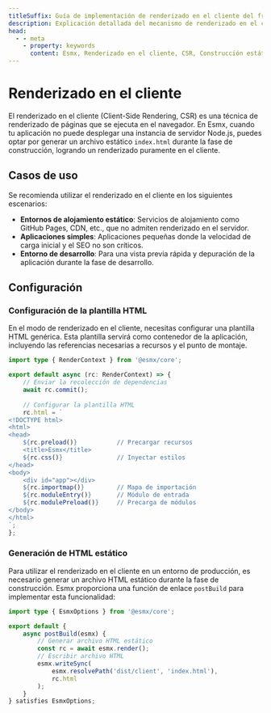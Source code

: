 ```yaml
---
titleSuffix: Guía de implementación de renderizado en el cliente del framework Esmx
description: Explicación detallada del mecanismo de renderizado en el cliente del framework Esmx, incluyendo construcción estática, estrategias de despliegue y mejores prácticas, para ayudar a los desarrolladores a lograr un renderizado frontend eficiente en entornos sin servidor.
head:
  - - meta
    - property: keywords
      content: Esmx, Renderizado en el cliente, CSR, Construcción estática, Renderizado frontend, Despliegue sin servidor, Optimización de rendimiento
---
```


# Renderizado en el cliente

El renderizado en el cliente (Client-Side Rendering, CSR) es una técnica de renderizado de páginas que se ejecuta en el navegador. En Esmx, cuando tu aplicación no puede desplegar una instancia de servidor Node.js, puedes optar por generar un archivo estático `index.html` durante la fase de construcción, logrando un renderizado puramente en el cliente.

## Casos de uso

Se recomienda utilizar el renderizado en el cliente en los siguientes escenarios:

- **Entornos de alojamiento estático**: Servicios de alojamiento como GitHub Pages, CDN, etc., que no admiten renderizado en el servidor.
- **Aplicaciones simples**: Aplicaciones pequeñas donde la velocidad de carga inicial y el SEO no son críticos.
- **Entorno de desarrollo**: Para una vista previa rápida y depuración de la aplicación durante la fase de desarrollo.

## Configuración

### Configuración de la plantilla HTML

En el modo de renderizado en el cliente, necesitas configurar una plantilla HTML genérica. Esta plantilla servirá como contenedor de la aplicación, incluyendo las referencias necesarias a recursos y el punto de montaje.

```ts title="src/entry.server.ts"
import type { RenderContext } from '@esmx/core';

export default async (rc: RenderContext) => {
    // Enviar la recolección de dependencias
    await rc.commit();
    
    // Configurar la plantilla HTML
    rc.html = `
<!DOCTYPE html>
<html>
<head>
    ${rc.preload()}           // Precargar recursos
    <title>Esmx</title>
    ${rc.css()}               // Inyectar estilos
</head>
<body>
    <div id="app"></div>
    ${rc.importmap()}         // Mapa de importación
    ${rc.moduleEntry()}       // Módulo de entrada
    ${rc.modulePreload()}     // Precarga de módulos
</body>
</html>
`;
};
```

### Generación de HTML estático

Para utilizar el renderizado en el cliente en un entorno de producción, es necesario generar un archivo HTML estático durante la fase de construcción. Esmx proporciona una función de enlace `postBuild` para implementar esta funcionalidad:

```ts title="src/entry.node.ts"
import type { EsmxOptions } from '@esmx/core';

export default {
    async postBuild(esmx) {
        // Generar archivo HTML estático
        const rc = await esmx.render();
        // Escribir archivo HTML
        esmx.writeSync(
            esmx.resolvePath('dist/client', 'index.html'),
            rc.html
        );
    }
} satisfies EsmxOptions;
```